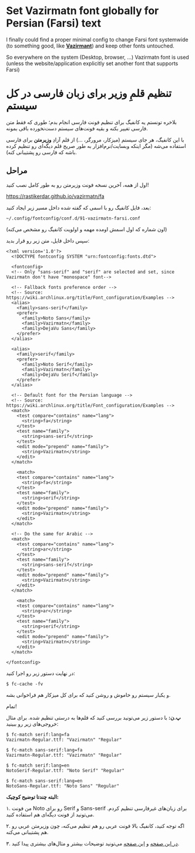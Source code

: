 # Set Vazirmatn font globally for Persian (Farsi) text

I finally could find a proper minimal config to change Farsi font systemwide (to something good, like **[Vazirmant](https://rastikerdar.github.io/vazirmatn/fa)**) and keep other fonts untouched. 

So everywhere on the system (Desktop, browser, ...) Vazirmatn font is used (unless the website/application explicitly set another font that supports Farsi)

# تنظیم قلمِ وزیر برای زبان فارسی در کل سیستم
بلاخره تونستم یه کانفیگ برای تنظیم فونت فارسی انجام بدم؛ طوری که فقط متن فارسی تغییر بکنه و بقیه فونت‌های سیستم دست‌نخورده باقی بمونه.

با این کانفیگ، هر جای سیستم (میزکار، مرورگر، ...) از قلم آزادِ **وزیرمتن** برای فارسی استفاده می‌شه (مگر اینکه وبسایت/نرم‌افزار به طور صریح قلم دیگه‌ای رو تنظیم کرده باشه که فارسی رو پشتیبانی کنه).


## مراحل
اول از همه، آخرین نسخه فونت وزیرمتن رو به طور کامل نصب کنید!

https://rastikerdar.github.io/vazirmatn/fa

بعد، فایل کانفیگ رو با اسمی که گفته شده داخل مسیر زیر ایجاد کنید:
 
 ```~/.config/fontconfig/conf.d/91-vazirmatn-farsi.conf```
 
 (اون شماره که اول اسمش اومده مهمه و اولویت کانفیگ رو مشخص می‌کنه)
 
 سپس داخل فایل، متن زیر رو قرار بدید:
 
```
<?xml version='1.0'?>
  <!DOCTYPE fontconfig SYSTEM "urn:fontconfig:fonts.dtd">

  <fontconfig>
  <!-- Only "sans-serif" and "serif" are selected and set, since Vazirmatn don't have "monospace" font-->

  <!-- Fallback fonts preference order -->
  <!-- Source: https://wiki.archlinux.org/title/Font_configuration/Examples -->
  <alias>
    <family>sans-serif</family>
    <prefer>
      <family>Noto Sans</family>
      <family>Vazirmatn</family>
      <family>DejaVu Sans</family>
    </prefer>
  </alias>

  <alias>
    <family>serif</family>
    <prefer>
      <family>Noto Serif</family>
      <family>Vazirmatn</family>
      <family>DejaVu Serif</family>
    </prefer>
  </alias>

  <!-- Default font for the Persian language -->
  <!-- Source: https://wiki.archlinux.org/title/Font_configuration/Examples -->
  <match>
    <test compare="contains" name="lang">
      <string>fa</string>
    </test>
    <test name="family">
      <string>sans-serif</string>
    </test>
    <edit mode="prepend" name="family">
      <string>Vazirmatn</string>
    </edit>
  </match>

    <match>
    <test compare="contains" name="lang">
      <string>fa</string>
    </test>
    <test name="family">
      <string>serif</string>
    </test>
    <edit mode="prepend" name="family">
      <string>Vazirmatn</string>
    </edit>
  </match>

  <!-- Do the same for Arabic -->
  <match>
    <test compare="contains" name="lang">
      <string>ar</string>
    </test>
    <test name="family">
      <string>sans-serif</string>
    </test>
    <edit mode="prepend" name="family">
      <string>Vazirmatn</string>
    </edit>
  </match>

    <match>
    <test compare="contains" name="lang">
      <string>ar</string>
    </test>
    <test name="family">
      <string>serif</string>
    </test>
    <edit mode="prepend" name="family">
      <string>Vazirmatn</string>
    </edit>
  </match>

</fontconfig>

```
 
 در نهایت دستور زیر رو اجرا کنید:

```$ fc-cache -fv```
 
و یکبار سیستم رو خاموش و روشن کنید که برای کل میزکار هم فراخوانی بشه.

تمام!

**پ.ن:** با دستور زیر می‌تونید بررسی کنید که قلم‌ها به درستی تنظیم شده. برای مثال خروجی‌های زیر رو ببینید:

```
$ fc-match serif:lang=fa
Vazirmatn-Regular.ttf: "Vazirmatn" "Regular"

$ fc-match sans-serif:lang=fa
Vazirmatn-Regular.ttf: "Vazirmatn" "Regular"

$ fc-match serif:lang=en
NotoSerif-Regular.ttf: "Noto Serif" "Regular"

$ fc-match sans-serif:lang=en
NotoSans-Regular.ttf: "Noto Sans" "Regular"
```


**البته چندتا توضیح کوچیک:** 

۱. من فونت Noto رو برای Serif و Sans-serif برای زبان‌های غیرفارسی تنظیم کردم. می‌تونید از فونت دیگه‌ای هم استفاده کنید.

۲. اگه توجه کنید، کانفیگ بالا فونت عربی رو هم تنظیم می‌کنه، چون وزیرمتن عربی رو هم پشتیبانی می‌کنه.

۳. [در این صفحه](https://wiki.archlinux.org/title/Font_configuration) و [این صفحه](https://wiki.archlinux.org/title/Font_configuration/Examples#Default_fonts) می‌تونید توضیحات بیشتر و مثال‌های بیشتری پیدا کنید.
